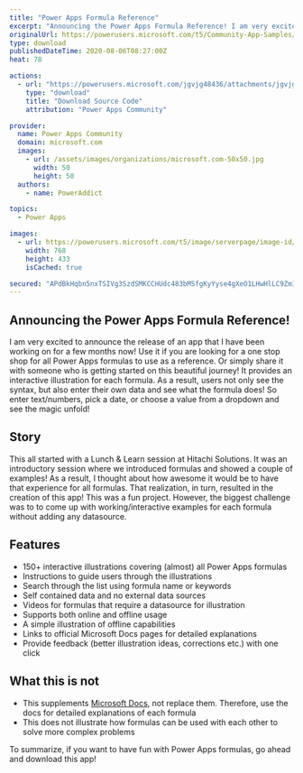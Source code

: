 ```yaml
---
title: "Power Apps Formula Reference"
excerpt: "Announcing the Power Apps Formula Reference! I am very excited to announce the release of an app that I have been working on for a few months now!"
originalUrl: https://powerusers.microsoft.com/t5/Community-App-Samples/Power-Apps-Formula-Reference/td-p/650191
type: download
publishedDateTime: 2020-08-06T08:27:00Z
heat: 78

actions:
  - url: "https://powerusers.microsoft.com/jgvjg48436/attachments/jgvjg48436/AppFeedbackGallery/595/1/Power%20Apps%20Formula%20Reference.msapp"
    type: "download"
    title: "Download Source Code"
    attribution: "Power Apps Community"

provider:
  name: Power Apps Community
  domain: microsoft.com
  images:
    - url: /assets/images/organizations/microsoft.com-50x50.jpg
      width: 50
      height: 50
  authors:
    - name: PowerAddict

topics:
  - Power Apps

images:
  - url: https://powerusers.microsoft.com/t5/image/serverpage/image-id/167596i84085114732BE585/image-size/large?v=1.0&px=999
    width: 768
    height: 433
    isCached: true

secured: "APdBkHqbn5nxTSIVg3SzdSMKCCHUdc483bMSfgKyYyse4gXeO1LHwHlLC9ZmI1pH3Y0YZLam5tGy6+q11aEN3PyWNWPLORHDmhdiyMYqzvccIRRmtXtZyv8YLw4H+iOjdNjOSIs1ZSfQCMHKnEitQ4e5M0axDznE/L2FgzfDFF9WNT6pNjTyuo45ih7NHWVb01lYlBblVoFfT+Q32JCB5ztN6FsrLJUoXCRq2Mg577PCFxQz5MogZQzmCvVTDBHKFj6GrFUOqbTEgrP2FfTYSK6B+21/x288Rnix5pYJFNwLmRbxet0egUhaqnqwPxin+ab0BhjMMCKXDsvmVusamSS+Gm18guUwTOzekM+Nz9hHd51E6JlPD4HR9GdQVLgL+CdDYkMevGn3cZzOqxfFXIgdNsI+CtvuoDQkaWERGSUjep5QE3fTC2g39fbgiZum;lr6CPzYW9qvWuUsU/CF0mg=="
---
```

<h2 id="toc-hId-1763716600"><strong>Announcing the Power Apps Formula Reference!</strong></h2>
<p>I am very excited to announce the release of an app that I have been working on for a few months now! Use it if you are looking for a one stop shop for all Power Apps formulas to use as a reference. Or simply share it with someone who is getting started on this beautiful journey! It provides an interactive illustration for each formula. As a result, users not only see the syntax, but also enter their own data and see what the formula does! So enter text/numbers, pick a date, or choose a value from a dropdown and see the magic unfold!</p>
<h2 id="toc-hId--788440361"><strong>Story</strong></h2>
<p>This all started with a Lunch &amp; Learn session at Hitachi Solutions. It was an introductory session where we introduced formulas and showed a couple of examples! As a result, I thought about how awesome it would be to have that experience for all formulas. That realization, in turn, resulted in the creation of this app! This was a fun project. However, the biggest challenge was to to come up with working/interactive examples for each formula without adding any datasource.</p>
<h2 id="toc-hId-954369974"><strong>Features</strong></h2>
<ul>
<li>150+ interactive illustrations covering (almost) all Power Apps formulas</li>
<li>Instructions to guide users through the illustrations</li>
<li>Search through the list using formula name or keywords</li>
<li>Self contained data and no external data sources</li>
<li>Videos for formulas that require a datasource for illustration</li>
<li>Supports both online and offline usage</li>
<li>A simple illustration of offline capabilities</li>
<li>Links to official Microsoft Docs pages for detailed explanations</li>
<li>Provide feedback (better illustration ideas, corrections etc.) with one click</li>
</ul>
<h2 id="toc-hId--1597786987"><strong>What this is not</strong></h2>
<ul>
<li>This supplements<span>&nbsp;</span><a href="https://docs.microsoft.com/en-us/powerapps/maker/canvas-apps/formula-reference" target="_blank" rel="noopener nofollow noopener noreferrer">Microsoft Docs</a>, not replace them. Therefore, use the docs for detailed explanations of each formula</li>
<li>This does not illustrate how formulas can be used with each other to solve more complex problems</li>
</ul>
<p>To summarize, if you want to have fun with Power Apps formulas, go ahead and download this app!</p>


